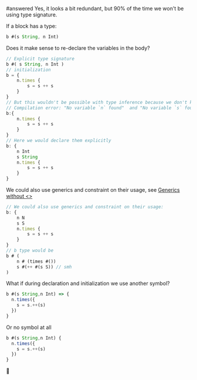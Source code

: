 #answered Yes, it looks a bit redundant, but 90% of the time we won't be using type signature.

If a block has a type: 

```javascript
b #(s String, n Int)
```

Does it make sense to re-declare the variables in the body? 

```javascript
// Explicit type signature
b #( s String, n Int )
// initialization 
b = {
    n.times {
        s = s ++ s 
    }
}
// But this wouldn't be possible with type inference because we don't know what type is n or s only they have the methods `times` and `++`
// Compilation error: "No variable `n` found"  and "No variable `s` found"
b:{
    n.times {
        s = s ++ s 
    }
}
// Here we would declare them explicitly 
b: {
    n Int
    s String
    n.times {
        s = s ++ s
    }
}
```

 We could also use generics and constraint on their usage, see [Generics without <>](Generics%20without%20<>.md) 
 

```javascript
// We could also use generics and constraint on their usage: 
b: {
    n N
    s S
    n.times {
        s = s ++ s
    }
}
// b type would be
b # (
    n # (times #())
    s #(++ #(s S)) // smh 
)
```

What if during declaration and initialization we use another symbol? 

```js
b #(s String,n Int) => {
  n.times({
    s = s.++(s)
  })
}
```

Or no symbol at all 
```js
b #(s String,n Int) {
  n.times({
    s = s.++(s)
  })
}
```

🤔